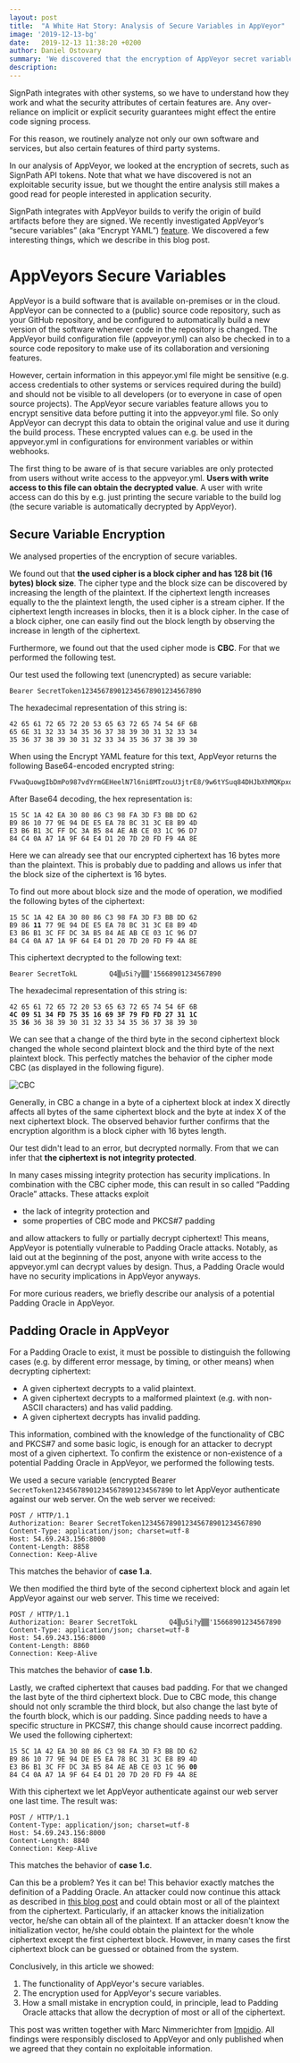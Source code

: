 ```yaml
---
layout: post
title:  "A White Hat Story: Analysis of Secure Variables in AppVeyor"
image: '2019-12-13-bg'
date:   2019-12-13 11:38:20 +0200
author: Daniel Ostovary
summary: 'We discovered that the encryption of AppVeyor secret variables is susceptible to Padding Oracle attacks.'
description: 
---
```


SignPath integrates with other systems, so we have to understand how they work and what the security attributes of certain features are. Any over-reliance on implicit or explicit security guarantees might effect the entire code signing process. 

For this reason, we routinely analyze not only our own software and services, but also certain features of third party systems. 

In our analysis of AppVeyor, we looked at the encryption of secrets, such as SignPath API tokens. Note that what we have discovered is not an exploitable security issue, but we thought the entire analysis still makes a good read for people interested in application security. 

SignPath integrates with AppVeyor builds to verify the origin of build artifacts before they are signed. We recently investigated AppVeyor’s “secure variables” (aka “Encrypt YAML”) [feature](https://www.appveyor.com/docs/build-configuration#secure-variables). We discovered a few interesting things, which we describe in this blog post.

# AppVeyors Secure Variables
AppVeyor is a build software that is available on-premises or in the cloud. AppVeyor can be connected to a (public) source code repository, such as your GitHub repository, and be configured to automatically build a new version of the software whenever code in the repository is changed. The AppVeyor build configuration file (appveyor.yml) can also be checked in to a source code repository to make use of its collaboration and versioning features.

However, certain information in this appeyor.yml file might be sensitive (e.g. access credentials to other systems or services required during the build) and should not be visible to all developers (or to everyone in case of open source projects). The AppVeyor secure variables feature allows you to encrypt sensitive data before putting it into the appveyor.yml file. So only AppVeyor can decrypt this data to obtain the original value and use it during the build process. These encrypted values can e.g. be used in the appveyor.yml in configurations for environment variables or within webhooks.

The first thing to be aware of is that secure variables are only protected from users without write access to the appveyor.yml. **Users with write access to this file can obtain the decrypted value**. A user with write access can do this by e.g. just printing the secure variable to the build log (the secure variable is automatically decrypted by AppVeyor).

## Secure Variable Encryption
We analysed properties of the encryption of secure variables.

We found out that **the used cipher is a block cipher and has 128 bit (16 bytes) block size**. The cipher type and the block size can be discovered by increasing the length of the plaintext. If the ciphertext length increases equally to the the plaintext length, the used cipher is a stream cipher. If the ciphertext length increases in blocks, then it is a block cipher. In the case of a block cipher, one can easily find out the block length by observing the increase in length of the ciphertext.

Furthermore, we found out that the used cipher mode is **CBC**. For that we performed the following test.



Our test used the following text (unencrypted) as secure variable:

	Bearer SecretToken123456789012345678901234567890

 

The hexadecimal representation of this string is:

	42 65 61 72 65 72 20 53 65 63 72 65 74 54 6F 6B
	65 6E 31 32 33 34 35 36 37 38 39 30 31 32 33 34
	35 36 37 38 39 30 31 32 33 34 35 36 37 38 39 30

 
When using the Encrypt YAML feature for this text, AppVeyor returns the following Base64-encoded encrypted string:

	FVwaQuowgIbDmPo987vdYrmGEHeelN7l6ni8MTzouU3jtrE8/9w6tYSuq84DHJbXhMQKpxqfZOTRIH0g/flKjg==

After Base64 decoding, the hex representation is:

	15 5C 1A 42 EA 30 80 86 C3 98 FA 3D F3 BB DD 62
	B9 86 10 77 9E 94 DE E5 EA 78 BC 31 3C E8 B9 4D
	E3 B6 B1 3C FF DC 3A B5 84 AE AB CE 03 1C 96 D7
	84 C4 0A A7 1A 9F 64 E4 D1 20 7D 20 FD F9 4A 8E

Here we can already see that our encrypted ciphertext has 16 bytes more than the plaintext. This is probably due to padding and allows us infer that the block size of the ciphertext is 16 bytes.



To find out more about block size and the mode of operation, we modified the following bytes of the ciphertext:

<div class="language-plaintext highlighter-rouge"><div class="highlight"><pre class="highlight"><code>15 5C 1A 42 EA 30 80 86 C3 98 FA 3D F3 BB DD 62
B9 86 <strong>11</strong> 77 9E 94 DE E5 EA 78 BC 31 3C E8 B9 4D
E3 B6 B1 3C FF DC 3A B5 84 AE AB CE 03 1C 96 D7
84 C4 0A A7 1A 9F 64 E4 D1 20 7D 20 FD F9 4A 8E
</code></pre></div></div>

This ciphertext decrypted to the following text:

	Bearer SecretTokL        Q4▒u5i?y▒▒'15668901234567890

The hexadecimal representation of this string is:

<div class="language-plaintext highlighter-rouge"><div class="highlight"><pre class="highlight"><code>42 65 61 72 65 72 20 53 65 63 72 65 74 54 6F 6B
<strong>4C 09 51 34 FD 75 35 16 69 3F 79 FD FD 27 31 1C</strong>
35 <strong>36</strong> 36 38 39 30 31 32 33 34 35 36 37 38 39 30
</code></pre></div></div>

We can see that a change of the third byte in the second ciphertext block changed the whole second plaintext block and the third byte of the next plaintext block. This perfectly matches the behavior of the cipher mode CBC (as displayed in the following figure). 

![CBC](/assets/posts/2019-12-13-cbc.png)

Generally, in CBC a change in a byte of a ciphertext block at index X directly affects all bytes of the same ciphertext block and the byte at index X of the next ciphertext block. The observed behavior further confirms that the encryption algorithm is a block cipher with 16 bytes length.

Our test didn't lead to an error, but decrypted normally. From that we can infer that **the ciphertext is not integrity protected**.

In many cases missing integrity protection has security implications. In combination with the CBC cipher mode, this can result in so called “Padding Oracle” attacks. These attacks exploit

* the lack of integrity protection and
* some properties of CBC mode and PKCS#7 padding

and allow attackers to fully or partially decrypt ciphertext! This means, AppVeyor is potentially vulnerable to Padding Oracle attacks. Notably, as laid out at the beginning of the post, anyone with write access to the appveyor.yml can decrypt values by design. Thus, a Padding Oracle would have no security implications in AppVeyor anyways. 

For more curious readers, we briefly describe our analysis of a potential Padding Oracle in AppVeyor.

## Padding Oracle in AppVeyor
For a Padding Oracle to exist, it must be possible to distinguish the following cases (e.g. by different error message, by timing, or other means) when decrypting ciphertext:

* A given ciphertext decrypts to a valid plaintext.
* A given ciphertext decrypts to a malformed plaintext (e.g. with non-ASCII characters) and has valid padding.
* A given ciphertext decrypts has invalid padding.

This information, combined with the knowledge of the functionality of CBC and PKCS#7 and some basic logic, is enough for an attacker to decrypt most of a given ciphertext. To confirm the existence or non-existence of a potential Padding Oracle in AppVeyor, we performed the following tests.

We used a secure variable (encrypted Bearer `SecretToken123456789012345678901234567890` to let AppVeyor authenticate against our web server.  On the web server we received:

	POST / HTTP/1.1
	Authorization: Bearer SecretToken123456789012345678901234567890
	Content-Type: application/json; charset=utf-8
	Host: 54.69.243.156:8000
	Content-Length: 8858
	Connection: Keep-Alive
	
This matches the behavior of **case 1.a**.

We then modified the third byte of the second ciphertext block and again let AppVeyor against our web server. This time we received:

	POST / HTTP/1.1
	Authorization: Bearer SecretTokL        Q4▒u5i?y▒▒'15668901234567890
	Content-Type: application/json; charset=utf-8
	Host: 54.69.243.156:8000
	Content-Length: 8860
	Connection: Keep-Alive

This matches the behavior of **case 1.b**.

Lastly, we crafted ciphertext that causes bad padding. For that we changed the last byte of the third ciphertext block. Due to CBC mode, this change should not only scramble the third block, but also change the last byte of the fourth block, which is our padding. Since padding needs to have a specific structure in PKCS#7, this change should cause incorrect padding. We used the following ciphertext:

<div class="language-plaintext highlighter-rouge"><div class="highlight"><pre class="highlight"><code>15 5C 1A 42 EA 30 80 86 C3 98 FA 3D F3 BB DD 62
B9 86 10 77 9E 94 DE E5 EA 78 BC 31 3C E8 B9 4D
E3 B6 B1 3C FF DC 3A B5 84 AE AB CE 03 1C 96 <strong>00</strong>
84 C4 0A A7 1A 9F 64 E4 D1 20 7D 20 FD F9 4A 8E
</code></pre></div></div>
With this ciphertext we let AppVeyor authenticate against our web server one last time. The result was:

	POST / HTTP/1.1
	Content-Type: application/json; charset=utf-8
	Host: 54.69.243.156:8000
	Content-Length: 8840
	Connection: Keep-Alive

This matches the behavior of **case 1.c**.

Can this be a problem? Yes it can be! This behavior exactly matches the definition of a Padding Oracle. An attacker could now continue this attack as described in [this blog post](https://robertheaton.com/2013/07/29/padding-oracle-attack/) and could obtain most or all of the plaintext from the ciphertext. Particularly, if an attacker knows the initialization vector, he/she can obtain all of the plaintext. If an attacker doesn't know the initialization vector, he/she could obtain the plaintext for the whole ciphertext except the first ciphertext block. However, in many cases the first ciphertext block can be guessed or obtained from the system.

Conclusively, in this article we showed:

1. The functionality of AppVeyor's secure variables.
2. The encryption used for AppVeyor's secure variables.
3. How a small mistake in encryption could, in principle, lead to Padding Oracle attacks that allow the decryption of most or all of the ciphertext.

This post was written together with Marc Nimmerichter from [Impidio](https://www.impidio.com/). All findings were responsibly disclosed to AppVeyor and only published when we agreed that they contain no exploitable information.
